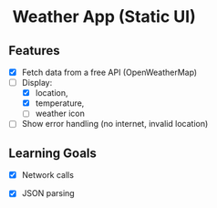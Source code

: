 #  Weather App (Static UI)

## Features

- [x] Fetch data from a free API (OpenWeatherMap)
- [ ] Display:
  - [x] location,
  - [x] temperature,
  - [ ] weather icon
- [ ] Show error handling (no internet, invalid location)

## Learning Goals

- [x] Network calls

- [x] JSON parsing
